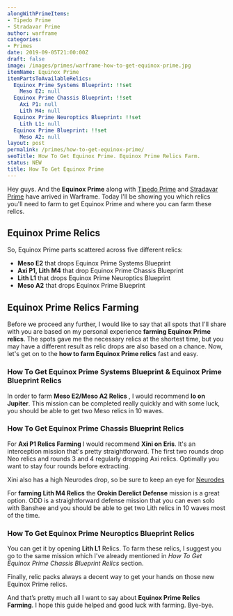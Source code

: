 ```yaml
---
alongWithPrimeItems:
- Tipedo Prime
- Stradavar Prime
author: warframe
categories:
- Primes
date: 2019-09-05T21:00:00Z
draft: false
image: /images/primes/warframe-how-to-get-equinox-prime.jpg
itemName: Equinox Prime
itemPartsToAvailableRelics:
  Equinox Prime Systems Blueprint: !!set
    Meso E2: null
  Equinox Prime Chassis Blueprint: !!set
    Axi P1: null
    Lith M4: null
  Equinox Prime Neuroptics Blueprint: !!set
    Lith L1: null
  Equinox Prime Blueprint: !!set
    Meso A2: null
layout: post
permalink: /primes/how-to-get-equinox-prime/
seoTitle: How To Get Equinox Prime. Equinox Prime Relics Farm.
status: NEW
title: How To Get Equinox Prime
---
```

<p>Hey guys. And the <strong>Equinox Prime</strong> along with <a href="/primes/how-to-get-tipedo-prime/" title="How To Get Tipedo Prime">Tipedo Prime</a> and <a href="/primes/how-to-get-stradavar-prime/" title="How To Get Stradavar Prime">Stradavar Prime</a> have arrived in Warframe. Today I'll be showing you which relics you'll need to farm to get Equinox Prime and where you can farm these relics.</p><!--more--> <h2>Equinox Prime Relics</h2> <p>So, Equinox Prime parts scattered across five different relics:</p> <ul>  <li> <b>Meso E2</b> that drops Equinox Prime Systems Blueprint </li>  <li> <b>Axi P1, Lith M4</b> that drop Equinox Prime Chassis Blueprint </li>  <li> <b>Lith L1</b> that drops Equinox Prime Neuroptics Blueprint </li>  <li> <b>Meso A2</b> that drops Equinox Prime Blueprint </li>  </ul> <h2>Equinox Prime Relics Farming</h2> <p>Before we proceed any further, I would like to say that all spots that I'll share with you are based on my personal experience <strong>farming Equinox Prime relics</strong>. The spots gave me the necessary relics at the shortest time, but you may have a different result as relic drops are also based on a chance. Now, let's get on to the <strong>how to farm Equinox Prime relics</strong> fast and easy.</p>  <h3>How To Get Equinox Prime Systems Blueprint &amp; Equinox Prime Blueprint Relics</h3>    <p>In order to farm <b>Meso E2/Meso A2 Relics</b> , I would recommend <b>Io on Jupiter</b>. This mission can be completed really quickly and with some luck, you should be able to get two Meso relics in 10 waves.</p>       <h3>How To Get Equinox Prime Chassis Blueprint Relics</h3>    <p>For <b>Axi P1 Relics Farming</b> I would recommend <b>Xini on Eris</b>. It's an interception mission that's pretty straightforward. The first two rounds drop Neo relics and rounds 3 and 4 regularly dropping Axi relics. Optimally you want to stay four rounds before extracting.</p> <p>Xini also has a high Neurodes drop, so be sure to keep an eye for <a href="/warframe-neurodes-farming/" title="Warframe Neurodes Farming">Neurodes</a></p>        <p>For <strong>farming Lith M4 Relics</strong> the <b>Orokin Derelict Defense</b> mission is a great option. ODD is a straightforward defense mission that you can even solo with Banshee and you should be able to get two Lith relics in 10 waves most of the time.</p>       <h3>How To Get Equinox Prime Neuroptics Blueprint Relics</h3>    <p>   You    can get it by opening <b>Lith L1</b> Relics. To farm these relics, I suggest you go to the same mission which I've already mentioned in <em>How To Get Equinox Prime Chassis Blueprint Relics</em> section.</p>     <p>Finally, relic packs always a decent way to get your hands on those new Equinox Prime relics.</p> <p>And that’s pretty much all I want to say about <strong>Equinox Prime Relics Farming</strong>. I hope this guide helped and good luck with farming. Bye-bye.</p>